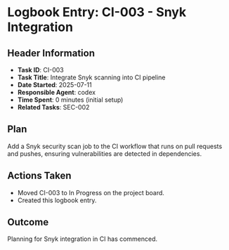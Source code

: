 # Logbook Entry: CI-003 - Snyk Integration

## Header Information
- **Task ID**: CI-003
- **Task Title**: Integrate Snyk scanning into CI pipeline
- **Date Started**: 2025-07-11
- **Responsible Agent**: codex
- **Time Spent**: 0 minutes (initial setup)
- **Related Tasks**: SEC-002

## Plan
Add a Snyk security scan job to the CI workflow that runs on pull requests and pushes, ensuring vulnerabilities are detected in dependencies.

## Actions Taken
- Moved CI-003 to In Progress on the project board.
- Created this logbook entry.

## Outcome
Planning for Snyk integration in CI has commenced.
